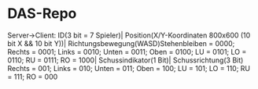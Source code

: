 # DAS-Repo

Server->Client:
	ID(3 bit = 7 Spieler)|
	Position(X/Y-Koordinaten 800x600 (10 bit X && 10 bit Y))|
	Richtungsbewegung(WASD)Stehenbleiben = 0000; Rechts = 0001; Links = 0010; Unten = 0011; Oben = 0100; LU = 0101; LO = 0110; RU = 0111; RO = 1000|
	Schussindikator(1 Bit)|
	Schussrichtung(3 Bit) Rechts = 001; Links = 010; Unten = 011; Oben = 100; LU = 101; LO = 110; RU = 111; RO = 000


	
